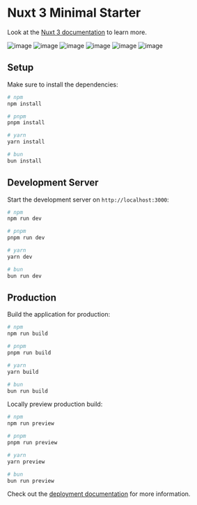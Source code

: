 # Nuxt 3 Minimal Starter

Look at the [Nuxt 3 documentation](https://nuxt.com/docs/getting-started/introduction) to learn more.

![image](https://github.com/zanondev/landpage-simple-nuxt3/assets/109632699/f91aeb22-92e0-4aa1-b4b7-0242a0ea7514)
![image](https://github.com/zanondev/landpage-simple-nuxt3/assets/109632699/96b4e685-bd45-4fec-9fd4-2509f5a49e33)
![image](https://github.com/zanondev/landpage-simple-nuxt3/assets/109632699/8794e7e4-1009-49d0-9068-b911d19b0592)
![image](https://github.com/zanondev/landpage-simple-nuxt3/assets/109632699/55ae32fd-9fa8-4709-8d28-e84db3ae57ff)
![image](https://github.com/zanondev/landpage-simple-nuxt3/assets/109632699/d505790f-e8b6-4b2c-a785-c0dd54a5f159)
![image](https://github.com/zanondev/landpage-simple-nuxt3/assets/109632699/177a9416-8b71-4de1-8cdb-c83845aac5c0)


## Setup

Make sure to install the dependencies:

```bash
# npm
npm install

# pnpm
pnpm install

# yarn
yarn install

# bun
bun install
```

## Development Server

Start the development server on `http://localhost:3000`:

```bash
# npm
npm run dev

# pnpm
pnpm run dev

# yarn
yarn dev

# bun
bun run dev
```

## Production

Build the application for production:

```bash
# npm
npm run build

# pnpm
pnpm run build

# yarn
yarn build

# bun
bun run build
```

Locally preview production build:

```bash
# npm
npm run preview

# pnpm
pnpm run preview

# yarn
yarn preview

# bun
bun run preview
```

Check out the [deployment documentation](https://nuxt.com/docs/getting-started/deployment) for more information.










